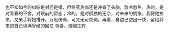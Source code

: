 也不知如今的纠结是对还是错，但终究热血还是冲昏了头脑，忽冷忽热。热的，是对青春的不舍，对眼前的留恋；冷的，是对孤独的无奈，对未来的惆怅。我将她拉来，又亲手将她推开。万般伤痛，可又无可奈何。再看，身边已空出一块，留给将来的自己填满曾经的回忆
青春，熠熠生辉